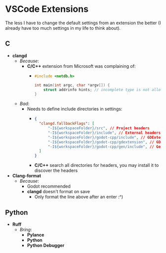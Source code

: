 # VSCode Extensions
The less I have to change the default settings from an extension the better (I already have too much settings in my life to think about).

## C
- **clangd**
  - *Because*:
    - **C/C++** extension from Microsoft was complaining of:
      - ```C
        #include <netdb.h>
        
        int main(int argc, char *argv[]) {
            struct addrinfo hints; // incomplete type is not allowed C/C++(70)
        }
        ```
  - *Bad*:
    - Needs to define include directories in settings:
      - ```json
        {
          "clangd.fallbackFlags": [
              "-I${workspaceFolder}/src", // Project headers
              "-I${workspaceFolder}/include", // External headers
              "-I${workspaceFolder}/godot-cpp/include", // GDExtension headers
              "-I${workspaceFolder}/godot-cpp/gdextension", // GDExtension interface header
              "-I${workspaceFolder}/godot-cpp/gen/include", // Generated headers
          ]
        }
        ```
      - **C/C++** search all directories for headers, you may install it to discover the headers
- **Clang-format**
  - *Because*:
    - Godot recommended
    - **clangd** doesn't format on save
      - Only format the line above after an enter :^)

## Python
- **Ruff**
  - *Bring*:
    - **Pylance**
    - **Python**
    - **Python Debugger**

